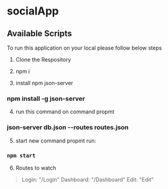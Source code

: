 # socialApp
## Available Scripts

To run this application on your local please follow below steps

1. Clone the Respository

2. npm i

3. install npm json-server
### npm install -g json-server

4. run this command on command propmt
### json-server db.json --routes routes.json

5. start new command propmt run:
### `npm start`


6. Routes to watch
> Login: "/Login"
> Dashboard: "/Dashboard"
> Edit: "Edit"

